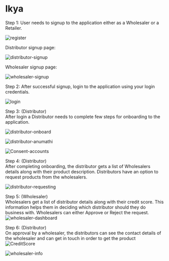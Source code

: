 # Ikya
Step 1: User needs to signup to the application either as a Wholesaler or a Retailer. <br />

![register](https://user-images.githubusercontent.com/83828169/136664852-6ff5d092-8f8f-48b4-9ce3-eb6255c524e3.png)

Distributor signup page:<br />

![distributor-signup](https://user-images.githubusercontent.com/83828169/136664843-6c87d630-a2f5-4992-b37e-5557e6cbfb62.png)

Wholesaler signup page:<br />

![wholesaler-signup](https://user-images.githubusercontent.com/83828169/136664870-7654938c-f9ea-4632-a8af-9b843c61ae31.png)

Step 2: After successful signup, login to the application using your login credentials.<br />

![login](https://user-images.githubusercontent.com/83828169/136664862-a86f3d73-88d0-4ff0-b9bf-9f6289f52d00.png)

Step 3: (Distributor)<br />
After login a Distributor needs to complete few steps for onboarding to the application.<br />

![distributor-onboard](https://user-images.githubusercontent.com/83828169/136664838-21159168-e23a-4c98-96e2-0c4d5940324d.png)

![distributor-anumathi](https://user-images.githubusercontent.com/83828169/136664834-18eccce8-f332-4cbe-9896-83d4f485c1a8.png)

![Consent-accounts](https://user-images.githubusercontent.com/83828169/136664820-8ebb89f4-257f-47af-b691-3f62b5da1d59.png)

Step 4: (Distributor)<br />
After completing onboarding, the distributor gets a list of Wholesalers details along with their product description. Distributors have an option to request products from the wholesalers.<br />

![distributor-requesting](https://user-images.githubusercontent.com/83828169/136666274-30d5368d-1215-4822-807b-24649ce136ee.png)


Step 5: (Wholesaler)<br />
Wholesalers get a list of distributor details along with their credit score. This information helps them in deciding which distributor should they do business with. Wholesalers can either Approve or Reject the request.<br />
![wholesaler-dashboard](https://user-images.githubusercontent.com/83828169/136666270-96e19149-0122-410f-a9fb-d5b7c56708a6.png)


Step 6: (Distributor) <br />
On approval by a wholesaler, the distributors can see the contact details of the wholesaler and can get in touch in order to get the product
![CreditScore](https://user-images.githubusercontent.com/83828169/136665261-b0805012-f5c8-4a1f-9968-163cccd42c59.png)



![wholesaler-info](https://user-images.githubusercontent.com/83828169/136666366-854dcf1d-d85e-4bad-b0ca-b62903b9b146.png)

